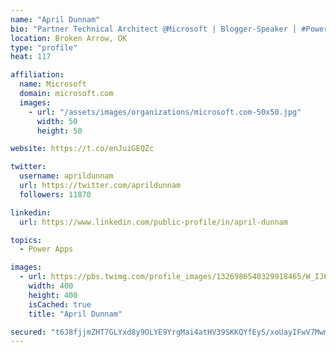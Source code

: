 ```yaml
---
name: "April Dunnam"
bio: "Partner Technical Architect @Microsoft | Blogger-Speaker | #PowerApps, #PowerAutomate, #Office365, #SharePoint | #WIT | #Karaoke Queen"
location: Broken Arrow, OK
type: "profile"
heat: 117

affiliation:
  name: Microsoft
  domain: microsoft.com
  images:
    - url: "/assets/images/organizations/microsoft.com-50x50.jpg"
      width: 50
      height: 50

website: https://t.co/enJuiGEQZc

twitter:
  username: aprildunnam
  url: https://twitter.com/aprildunnam
  followers: 11870

linkedin:
  url: https://www.linkedin.com/public-profile/in/april-dunnam

topics:
  - Power Apps

images:
  - url: https://pbs.twimg.com/profile_images/1326986540329918465/W_IJ6Ih2_400x400.jpg
    width: 400
    height: 400
    isCached: true
    title: "April Dunnam"

secured: "t6J8fjjmZHT7GLYxd8y9OLYE9YrgMai4atHV39SKKQYfEyS/xoUayIFwV7MwmB47TttquOp3b1Y73tztaDnz1fs6z9meHGC/yKAM6gG5kin6kNxxfEOLAxpz/VS4yLA7oZZgiyHTvU60BMVXxQEQ7QcIO3txdwEuMmWmNY/ccGXmYY3I/MNqaJkJZgL2r3+DmRcZAYiT2uC3PF4vBEkF8KJvNDbmnvIrqPKbXo2QuFw3zQxzJLlh+iQIh0syCut+G55lTtrVCo1xUZkl9kqwVJJX4DH5MmyWnjGydjrS1qBQQFohwk2Yo/u9Hga9eFDaqOiw4Eh+bEDX1GV+lm9QioPozY8gwJAoKi/2SAjSk3QKSUt9KzK04C2eDTaapQXd2cnKZwgrPK2XtS4xNe+d5dn2cQYM9/5tY2PV00Oastg=;7xgOFD6ezwNLCLgF5iUi0A=="
---
```


